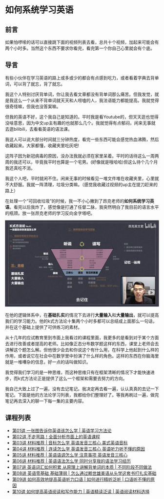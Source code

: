 # 如何系统学习英语


## 前言

如果怕啰嗦的话可以直接跳下面的视频列表去看，总共十个视频，加起来可能会有两个小时多。当然这个东西不要求你看完，看完第一个你自己心里就会有个底。

## 导言

有些小伙伴在学习英语的路上或多或少的都会有点感到吃力，或者看着字典去背单词，可以背了就忘，背了就忘。

我这个人特别讨厌背单词，你让我去看文章都没有背单词那么痛苦。但我发觉，就是我这么一个从来不背单词就天天和人唠嗑的人，我法语能力都能提高。我就觉得很奇怪嘛，但我也没答案嘛。

但我的英语不好，这个我自己是知道的。平时我是看Youtube的，但天天逛也觉得没啥意思，因为中文up主有趣的也就那么几个。我就觉得有点郁闷，闲来无事就去逛bilibili，去看看英语的语法课。

我这人可以说大部分时间就三分钟热度，看完一些东西可能会感觉热血沸腾，然后收藏起来。大家都懂，收藏夹里吃灰吧!

这阵子因为新冠病毒的原因，没办法我就必须在家里呆着。平时的话待这么一周两周的我还可以，毕竟我平时也算是一个宅男。(好像就是哦哈哈)但这么待个几个月我还真吃不消。

我这个人吧，平时就闲不住。闲来无事的时候看见一堆文件堆在收藏夹里，心里就不大舒服。我就一阵清理，垃圾分类嘛。（感觉我收藏过视频的up主在提刀赶来的路上）

在处理一个“可回收垃圾”的时候，我一不小心撇到了昂克老师的**如何系统学习英语**。看完以后我炸了，感觉像是打通了任督二脉，我突然明白了我目前的语言水平的瓶颈。放一张昂克老师的学习反向金字塔吧。

![英语学习逻辑图](./Images/英语学习逻辑.png)

在他的逻辑体系中，在**基础扎实**的情况下去进行**大量输入**和**大量输出**，就可以提高我们的学习能力。他的k式方法论十集两个小时多都可以总结成上面那么一句话，并在这个基础上提供了可供练习的素材。

从十几年的应试教育里到市面上我看过的课程里面，我更多的是看到对于某个方面去进行改善或者提高的老师。比如像正态分布数学题这样的东西，课堂上老师会去讲解这个题怎么解。但他很少会去和你说这个有什么用，在科学上他起到什么样的作用，或者说它在社会中在数学里中扮演了什么样的角色。这样的东西在你脑海里就是一堆嘈杂的信息，好一点的话叫做知识。

我觉得我们学习的是一种思维，而这种思维只有在框架清晰的情况下才能快速进步，而k式方法论正是提供了这么一个框架和需要去努力的方向。

我自己大致上过了一遍，没有去记笔记。我决定再去看一遍，认认真真的去记一下笔记。下面是他的方法论学习列表，我都给你们整理好了。等我再刷过一遍，做完笔记再去深入的聊一下每一集的主要内容。


## 课程列表

* [第01讲 一张图告诉你英语该怎么学 | 英语学习方法论](https://www.bilibili.com/video/BV1jE41157bX)
* [第02讲 不走弯路！全面分析市面上的英语课程](https://www.bilibili.com/video/BV1P7411U7vB/?spm_id_from=333.788.videocard.0)
* [第03讲 材料推荐 | 音标怎么学 英语发音三核心 美式英语音标](https://www.bilibili.com/video/BV1GC4y1s7cH/?spm_id_from=333.788.videocard.0)
* [第04讲 材料推荐 | 连读怎么学 英语发音三核心 英语听力听不懂的原因](https://www.bilibili.com/video/BV1sQ4y1K7f2/?spm_id_from=333.788.videocard.0)
* [第05讲 材料推荐 | 英语语调怎么学 注意事项 英语发音三核心](https://www.bilibili.com/video/BV1wi4y1876B/?spm_id_from=333.788.videocard.0)
* [第06讲 材料推荐 | 英语语法怎么学 同时分享我的语法学习经历](https://www.bilibili.com/video/BV1JC4y1x7Tm/?spm_id_from=333.788.videocard.0)
* [第07讲 英语词汇如何积累 从原理上讲解背单词的本质 | 不同阶段不同做法](https://www.bilibili.com/video/BV1U64y1T7kA/?spm_id_from=333.788.videocard.0)
* [第08讲 英语零基础 基础薄弱 | 怎么通过赖世雄美语从头学这套书打扎实基础](https://www.bilibili.com/video/BV1ya4y1v7WA/?spm_id_from=333.788.videocard.0)
* [第09讲 如何高效地提高英语听力口语 | 如何进行精听泛听 | 口语听不懂的原因](https://www.bilibili.com/video/BV1ek4y1677d/?spm_id_from=333.788.videocard.0)
* [第10讲 如何提高英语阅读和写作能力 | 英语精读泛读 | 英语阅读材料选择](https://www.bilibili.com/video/BV1pv411z7sB/?spm_id_from=333.788.videocard.0)
